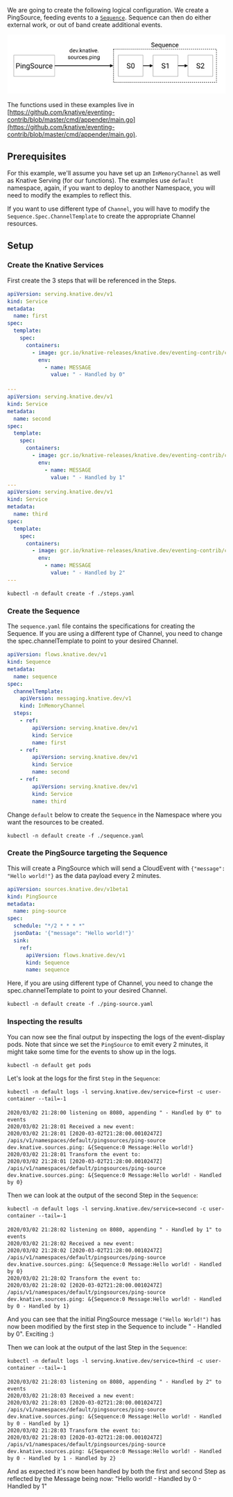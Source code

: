 We are going to create the following logical configuration. We create a
PingSource, feeding events to a [`Sequence`](../../../flows/sequence.md).
Sequence can then do either external work, or out of band create additional
events.

![Logical Configuration](./sequence-terminal.png)

The functions used in these examples live in
[https://github.com/knative/eventing-contrib/blob/master/cmd/appender/main.go](https://github.com/knative/eventing-contrib/blob/master/cmd/appender/main.go).

## Prerequisites

For this example, we'll assume you have set up an `InMemoryChannel` as well as
Knative Serving (for our functions). The examples use `default` namespace,
again, if you want to deploy to another Namespace, you will need to modify the
examples to reflect this.

If you want to use different type of `Channel`, you will have to modify the
`Sequence.Spec.ChannelTemplate` to create the appropriate Channel resources.

## Setup

### Create the Knative Services

First create the 3 steps that will be referenced in the Steps.

```yaml
apiVersion: serving.knative.dev/v1
kind: Service
metadata:
  name: first
spec:
  template:
    spec:
      containers:
        - image: gcr.io/knative-releases/knative.dev/eventing-contrib/cmd/appender
          env:
            - name: MESSAGE
              value: " - Handled by 0"

---
apiVersion: serving.knative.dev/v1
kind: Service
metadata:
  name: second
spec:
  template:
    spec:
      containers:
        - image: gcr.io/knative-releases/knative.dev/eventing-contrib/cmd/appender
          env:
            - name: MESSAGE
              value: " - Handled by 1"
---
apiVersion: serving.knative.dev/v1
kind: Service
metadata:
  name: third
spec:
  template:
    spec:
      containers:
        - image: gcr.io/knative-releases/knative.dev/eventing-contrib/cmd/appender
          env:
            - name: MESSAGE
              value: " - Handled by 2"
---

```

```shell
kubectl -n default create -f ./steps.yaml
```

### Create the Sequence

The `sequence.yaml` file contains the specifications for creating the Sequence.
If you are using a different type of Channel, you need to change the
spec.channelTemplate to point to your desired Channel.

```yaml
apiVersion: flows.knative.dev/v1
kind: Sequence
metadata:
  name: sequence
spec:
  channelTemplate:
    apiVersion: messaging.knative.dev/v1
    kind: InMemoryChannel
  steps:
    - ref:
        apiVersion: serving.knative.dev/v1
        kind: Service
        name: first
    - ref:
        apiVersion: serving.knative.dev/v1
        kind: Service
        name: second
    - ref:
        apiVersion: serving.knative.dev/v1
        kind: Service
        name: third
```

Change `default` below to create the `Sequence` in the Namespace where you want
the resources to be created.

```shell
kubectl -n default create -f ./sequence.yaml
```

### Create the PingSource targeting the Sequence

This will create a PingSource which will send a CloudEvent with
`{"message": "Hello world!"}` as the data payload every 2 minutes.

```yaml
apiVersion: sources.knative.dev/v1beta1
kind: PingSource
metadata:
  name: ping-source
spec:
  schedule: "*/2 * * * *"
  jsonData: '{"message": "Hello world!"}'
  sink:
    ref:
      apiVersion: flows.knative.dev/v1
      kind: Sequence
      name: sequence
```

Here, if you are using different type of Channel, you need to change the
spec.channelTemplate to point to your desired Channel.

```shell
kubectl -n default create -f ./ping-source.yaml
```

### Inspecting the results

You can now see the final output by inspecting the logs of the event-display
pods. Note that since we set the `PingSource` to emit every 2 minutes, it might
take some time for the events to show up in the logs.

```shell
kubectl -n default get pods
```

Let's look at the logs for the first `Step` in the `Sequence`:

```shell
kubectl -n default logs -l serving.knative.dev/service=first -c user-container --tail=-1

2020/03/02 21:28:00 listening on 8080, appending " - Handled by 0" to events
2020/03/02 21:28:01 Received a new event:
2020/03/02 21:28:01 [2020-03-02T21:28:00.0010247Z] /apis/v1/namespaces/default/pingsources/ping-source dev.knative.sources.ping: &{Sequence:0 Message:Hello world!}
2020/03/02 21:28:01 Transform the event to:
2020/03/02 21:28:01 [2020-03-02T21:28:00.0010247Z] /apis/v1/namespaces/default/pingsources/ping-source dev.knative.sources.ping: &{Sequence:0 Message:Hello world! - Handled by 0}
```

Then we can look at the output of the second Step in the `Sequence`:

```shell
kubectl -n default logs -l serving.knative.dev/service=second -c user-container --tail=-1

2020/03/02 21:28:02 listening on 8080, appending " - Handled by 1" to events
2020/03/02 21:28:02 Received a new event:
2020/03/02 21:28:02 [2020-03-02T21:28:00.0010247Z] /apis/v1/namespaces/default/pingsources/ping-source dev.knative.sources.ping: &{Sequence:0 Message:Hello world! - Handled by 0}
2020/03/02 21:28:02 Transform the event to:
2020/03/02 21:28:02 [2020-03-02T21:28:00.0010247Z] /apis/v1/namespaces/default/pingsources/ping-source dev.knative.sources.ping: &{Sequence:0 Message:Hello world! - Handled by 0 - Handled by 1}
```

And you can see that the initial PingSource message `("Hello World!")` has now
been modified by the first step in the Sequence to include " - Handled by 0".
Exciting :)

Then we can look at the output of the last Step in the `Sequence`:

```shell
kubectl -n default logs -l serving.knative.dev/service=third -c user-container --tail=-1

2020/03/02 21:28:03 listening on 8080, appending " - Handled by 2" to events
2020/03/02 21:28:03 Received a new event:
2020/03/02 21:28:03 [2020-03-02T21:28:00.0010247Z] /apis/v1/namespaces/default/pingsources/ping-source dev.knative.sources.ping: &{Sequence:0 Message:Hello world! - Handled by 0 - Handled by 1}
2020/03/02 21:28:03 Transform the event to:
2020/03/02 21:28:03 [2020-03-02T21:28:00.0010247Z] /apis/v1/namespaces/default/pingsources/ping-source dev.knative.sources.ping: &{Sequence:0 Message:Hello world! - Handled by 0 - Handled by 1 - Handled by 2}
```

And as expected it's now been handled by both the first and second Step as
reflected by the Message being now: "Hello world! - Handled by 0 - Handled by 1"
